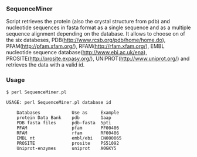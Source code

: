 ### SequenceMiner

Script retrieves the protein (also the crystal structure from pdb) and nucleotide sequences in fasta format 
as a single sequence and as a multiple sequence alignment depending on the database. It allows to choose on of 
the six databeses, PDB(http://www.rcsb.org/pdb/home/home.do), PFAM(http://pfam.xfam.org/), RFAM(http://rfam.xfam.org/),
EMBL nucleotide sequence database(http://www.ebi.ac.uk/ena), PROSITE(http://prosite.expasy.org/), 
UNIPROT(http://www.uniprot.org/) and retrieves the data with a valid id.

### Usage

	$ perl SequenceMiner.pl 

	USAGE: perl SequenceMiner.pl database id

		Databases	    	 Use as		Example
		protein Data Bank	 pdb		1aap
		PDB fasta files		 pdb-fasta	5pti
		PFAM		 	     pfam		PF00406
		RFAM		 	     rfam		RF00406
		EMBL nt		 	     embl/ebi	CN000065
		PROSITE		 	     prosite	PS51092
		Uniprot-enzymes	 	 uniprot	A0GKY5

